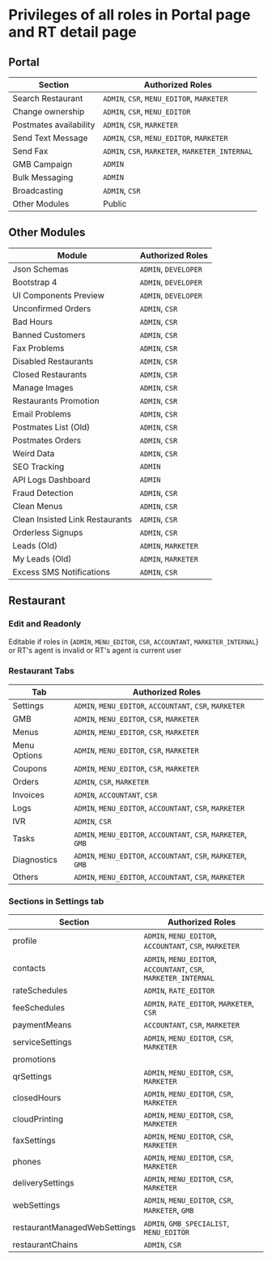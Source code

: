 # Privileges of all roles in Portal page and RT detail page

## Portal

| Section | Authorized Roles |
|---------|------------------|
| Search Restaurant | `ADMIN`, `CSR`, `MENU_EDITOR`, `MARKETER` |
| Change ownership | `ADMIN`, `CSR`, `MENU_EDITOR` |
| Postmates availability | `ADMIN`, `CSR`, `MARKETER` |
| Send Text Message | `ADMIN`, `CSR`, `MENU_EDITOR`, `MARKETER` |
| Send Fax | `ADMIN`, `CSR`, `MARKETER`, `MARKETER_INTERNAL` |
| GMB Campaign | `ADMIN` |
| Bulk Messaging | `ADMIN` |
| Broadcasting | `ADMIN`, `CSR` |
| Other Modules | Public |

## Other Modules 

| Module | Authorized Roles |
|---------|------------------|
| Json Schemas | `ADMIN`, `DEVELOPER ` |
| Bootstrap 4 | `ADMIN`, `DEVELOPER ` |
| UI Components Preview | `ADMIN`, `DEVELOPER ` |
| Unconfirmed Orders | `ADMIN`, `CSR ` |
| Bad Hours | `ADMIN`, `CSR ` |
| Banned Customers | `ADMIN`, `CSR ` |
| Fax Problems | `ADMIN`, `CSR ` |
| Disabled Restaurants | `ADMIN`, `CSR ` |
| Closed Restaurants | `ADMIN`, `CSR ` |
| Manage Images | `ADMIN`, `CSR ` |
| Restaurants Promotion | `ADMIN`, `CSR ` |
| Email Problems | `ADMIN`, `CSR ` |
| Postmates List (Old) | `ADMIN`, `CSR ` |
| Postmates Orders | `ADMIN`, `CSR ` |
| Weird Data | `ADMIN`, `CSR ` |
| SEO Tracking | `ADMIN` |
| API Logs Dashboard | `ADMIN` |
| Fraud Detection | `ADMIN`,  `CSR ` |
| Clean Menus | `ADMIN`,  `CSR ` |
| Clean Insisted Link Restaurants | `ADMIN`, `CSR ` |
| Orderless Signups | `ADMIN`,  `CSR ` |
| Leads (Old) | `ADMIN`, `MARKETER ` |
| My Leads (Old) | `ADMIN`, `MARKETER ` |
| Excess SMS Notifications | `ADMIN`, `CSR ` |

## Restaurant

### Edit and Readonly
Editable if roles in {`ADMIN`, `MENU_EDITOR`, `CSR`, `ACCOUNTANT`, `MARKETER_INTERNAL`}
or RT's agent is invalid or RT's agent is current user

### Restaurant Tabs
| Tab | Authorized Roles |
|---------|------------------|
| Settings | `ADMIN`, `MENU_EDITOR`, `ACCOUNTANT`, `CSR`, `MARKETER`|
| GMB | `ADMIN`, `MENU_EDITOR`, `CSR`, `MARKETER` |
| Menus | `ADMIN`, `MENU_EDITOR`, `CSR`, `MARKETER` |
| Menu Options | `ADMIN`, `MENU_EDITOR`, `CSR`, `MARKETER` |
| Coupons | `ADMIN`, `MENU_EDITOR`, `CSR`, `MARKETER` |
| Orders | `ADMIN`, `CSR`, `MARKETER` |
| Invoices | `ADMIN`, `ACCOUNTANT`, `CSR` |
| Logs | `ADMIN`, `MENU_EDITOR`, `ACCOUNTANT`, `CSR`, `MARKETER` |
| IVR | `ADMIN`, `CSR` |
| Tasks | `ADMIN`, `MENU_EDITOR`, `ACCOUNTANT`, `CSR`, `MARKETER`, `GMB` |
| Diagnostics | `ADMIN`, `MENU_EDITOR`, `ACCOUNTANT`, `CSR`, `MARKETER`, `GMB` |
| Others | `ADMIN`, `MENU_EDITOR`, `ACCOUNTANT`, `CSR`, `MARKETER` |


### Sections in Settings tab
| Section | Authorized Roles |
|---------|------------------|
| profile | `ADMIN`, `MENU_EDITOR`, `ACCOUNTANT`, `CSR`, `MARKETER` |
| contacts | `ADMIN`, `MENU_EDITOR`, `ACCOUNTANT`, `CSR`, `MARKETER_INTERNAL` |
| rateSchedules | `ADMIN`, `RATE_EDITOR` |
| feeSchedules | `ADMIN`, `RATE_EDITOR`, `MARKETER`, `CSR` |
| paymentMeans | `ACCOUNTANT`, `CSR`, `MARKETER` |
| serviceSettings | `ADMIN`, `MENU_EDITOR`, `CSR`, `MARKETER` |
| promotions |  |
| qrSettings | `ADMIN`, `MENU_EDITOR`, `CSR`, `MARKETER` |
| closedHours | `ADMIN`, `MENU_EDITOR`, `CSR`, `MARKETER` |
| cloudPrinting | `ADMIN`, `MENU_EDITOR`, `CSR`, `MARKETER` |
| faxSettings | `ADMIN`, `MENU_EDITOR`, `CSR`, `MARKETER` |
| phones | `ADMIN`, `MENU_EDITOR`, `CSR`, `MARKETER` |
| deliverySettings | `ADMIN`, `MENU_EDITOR`, `CSR`, `MARKETER` |
| webSettings | `ADMIN`, `MENU_EDITOR`, `CSR`, `MARKETER`, `GMB` |
| restaurantManagedWebSettings | `ADMIN`, `GMB_SPECIALIST`, `MENU_EDITOR` |
| restaurantChains | `ADMIN`, `CSR` |



